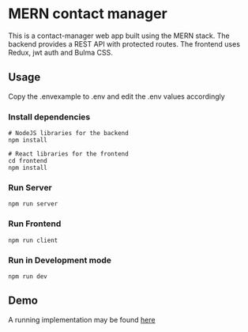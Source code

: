 # MERN contact manager

This is a contact-manager web app built using the MERN stack.
The backend provides a REST API with protected routes.
The frontend uses Redux, jwt auth and Bulma CSS.

## Usage

Copy the .envexample to .env and edit the .env values accordingly

### Install dependencies

```
# NodeJS libraries for the backend
npm install

# React libraries for the frontend
cd frontend
npm install
```

### Run Server

```
npm run server
```

### Run Frontend

```
npm run client
```

### Run in Development mode

```
npm run dev
```

## Demo

A running implementation may be found [here](https://contacts.jsauceda.info)